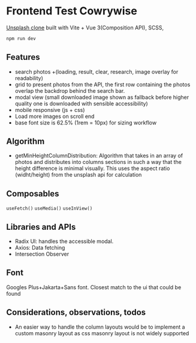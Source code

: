 # Frontend Test Cowrywise

[Unsplash clone](https://unsplash-clone-vue.vercel.app/) built with Vite + Vue 3(Composition API), SCSS,

```bash
npm run dev
```

## Features

- search photos +(loading, result, clear, research, image overlay for readability)
- grid to present photos from the API, the first row containing the photos overlap the backdrop behind the search bar.
- modal view (small downloaded image shown as fallback before higher quality one is downloaded with sensible accessibility)
- mobile responsive (js + css)
- Load more images on scroll end
- base font size is 62.5% (1rem = 10px) for sizing workflow

## Algorithm

- getMinHeightColumnDistribution: Algorithm that takes in an array of photos and distributes into columns sections in such a way that the height difference is minimal visually.
  This uses the aspect ratio (widht/height) from the unsplash api for calculation

## Composables

`useFetch()`
`useMedia()`
`useInView()`

## Libraries and APIs

- Radix UI: handles the accessible modal.
- Axios: Data fetching
- Intersection Observer

## Font

Googles Plus+Jakarta+Sans font. Closest match to the ui that could be found

## Considerations, observations, todos

- An easier way to handle the column layouts would be to implement a custom masonry layout as css masonry layout is not widely supported
